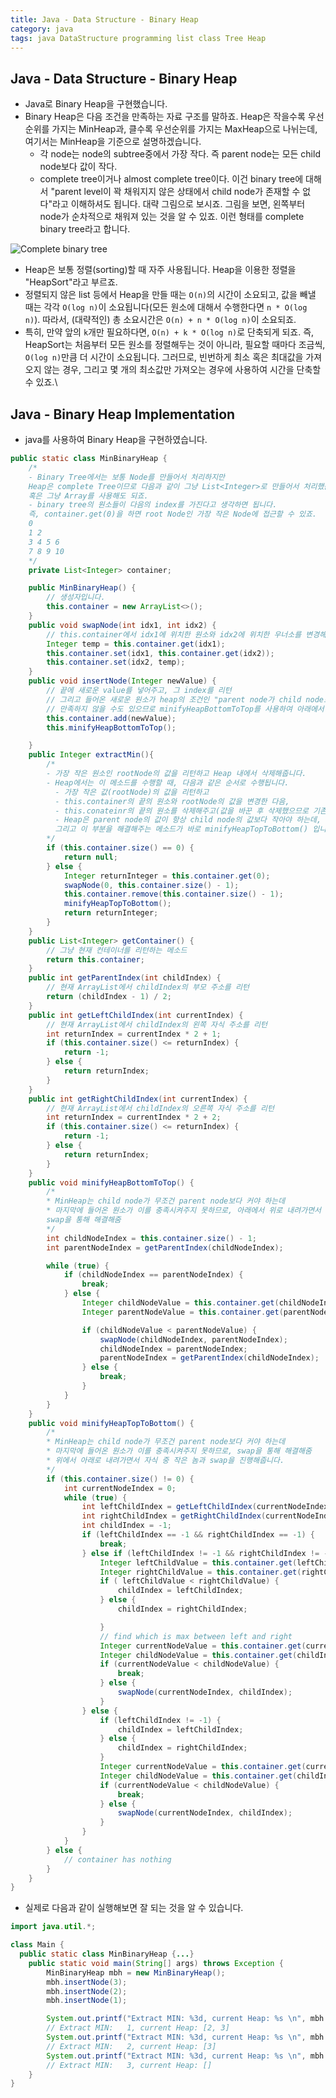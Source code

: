 ```yaml
---
title: Java - Data Structure - Binary Heap
category: java
tags: java DataStructure programming list class Tree Heap
---
```


## Java - Data Structure - Binary Heap

- Java로 Binary Heap을 구현했습니다.
- Binary Heap은 다음 조건을 만족하는 자료 구조를 말하죠. Heap은 작을수록 우선순위를 가지는 MinHeap과, 클수록 우선순위를 가지는 MaxHeap으로 나뉘는데, 여기서는 MinHeap을 기준으로 설명하겠습니다.
  - 각 node는 node의 subtree중에서 가장 작다. 즉 parent node는 모든 child node보다 값이 작다.
  - complete tree이거나 almost complete tree이다. 이건 binary tree에 대해서 "parent level이 꽉 채워지지 않은 상태에서 child node가 존재할 수 없다"라고 이해하셔도 됩니다. 대략 그림으로 보시죠. 그림을 보면, 왼쪽부터 node가 순차적으로 채워져 있는 것을 알 수 있죠. 이런 형태를 complete binary tree라고 합니다.

![Complete binary tree](https://upload.wikimedia.org/wikipedia/commons/thumb/d/d9/Complete_binary2.svg/440px-Complete_binary2.svg.png)

- Heap은 보통 정렬(sorting)할 때 자주 사용됩니다. Heap을 이용한 정렬을 "HeapSort"라고 부르죠. 
- 정렬되지 않은 list 등에서 Heap을 만들 때는 `O(n)`의 시간이 소요되고, 값을 빼낼 때는 각각 `O(log n)`이 소요됩니다(모든 원소에 대해서 수행한다면 `n * O(log n)`). 따라서, (대략적인) 총 소요시간은 `O(n) + n * O(log n)`이 소요되죠. 
- 특히, 만약 앞의 `k`개만 필요하다면, `O(n) + k * O(log n)`로 단축되게 되죠. 즉, HeapSort는 처음부터 모든 원소를 정렬해두는 것이 아니라, 필요할 때마다 조금씩, `O(log n)`만큼 더 시간이 소요됩니다. 그러므로, 빈번하게 최소 혹은 최대값을 가져오지 않는 경우, 그리고 몇 개의 최소값만 가져오는 경우에 사용하여 시간을 단축할 수 있죠.\

## Java - Binary Heap Implementation

- java를 사용하여 Binary Heap을 구현하였습니다.

```java
public static class MinBinaryHeap {
    /*
    - Binary Tree에서는 보통 Node를 만들어서 처리하지만 
    Heap은 complete Tree이므로 다음과 같이 그냥 List<Integer>로 만들어서 처리했습니다.
    혹은 그냥 Array를 사용해도 되죠. 
    - binary tree의 원소들이 다음의 index를 가진다고 생각하면 됩니다.
    즉, container.get(0)을 하면 root Node인 가장 작은 Node에 접근할 수 있죠.
    0 
    1 2 
    3 4 5 6 
    7 8 9 10
    */
    private List<Integer> container;

    public MinBinaryHeap() {
        // 생성자입니다.
        this.container = new ArrayList<>();
    }
    public void swapNode(int idx1, int idx2) {
        // this.container에서 idx1에 위치한 원소와 idx2에 위치한 우너소를 변경해줍니다.
        Integer temp = this.container.get(idx1);
        this.container.set(idx1, this.container.get(idx2));
        this.container.set(idx2, temp);
    }
    public void insertNode(Integer newValue) {
        // 끝에 새로운 value를 넣어주고, 그 index를 리턴
        // 그리고 들어온 새로운 원소가 heap의 조건인 "parent node가 child node보다 작아야 한다"는 조건을
        // 만족하지 않을 수도 있으므로 minifyHeapBottomToTop를 사용하여 아래에서 위로 진행하며 swap
        this.container.add(newValue);
        this.minifyHeapBottomToTop();

    }
    public Integer extractMin(){
        /*
        - 가장 작은 원소인 rootNode의 값을 리턴하고 Heap 내에서 삭제해줍니다.
        - Heap에서는 이 메소드를 수행할 때, 다음과 같은 순서로 수행됩니다.
          - 가장 작은 값(rootNode)의 값을 리턴하고
          - this.container의 끝의 원소와 rootNode의 값을 변경한 다음, 
          - this.conateinr의 끝의 원소를 삭제해주고(값을 바꾼 후 삭제했으므로 기존 rootNode의 값을 삭제해준 것임)
          - Heap은 parent node의 값이 항상 child node의 값보다 작아야 하는데, 지금 해당 성질을 만족하지 않으므로 해결해준다
          그리고 이 부분을 해결해주는 메소드가 바로 minifyHeapTopToBottom() 입니다.
        */
        if (this.container.size() == 0) {
            return null;
        } else {
            Integer returnInteger = this.container.get(0);
            swapNode(0, this.container.size() - 1);
            this.container.remove(this.container.size() - 1);
            minifyHeapTopToBottom();
            return returnInteger;
        }
    }
    public List<Integer> getContainer() {
        // 그냥 현재 컨테이너를 리턴하는 메소드
        return this.container;
    }
    public int getParentIndex(int childIndex) {
        // 현재 ArrayList에서 childIndex의 부모 주소를 리턴
        return (childIndex - 1) / 2;
    }
    public int getLeftChildIndex(int currentIndex) {
        // 현재 ArrayList에서 childIndex의 왼쪽 자식 주소를 리턴
        int returnIndex = currentIndex * 2 + 1;
        if (this.container.size() <= returnIndex) {
            return -1;
        } else {
            return returnIndex;
        }
    }
    public int getRightChildIndex(int currentIndex) {
        // 현재 ArrayList에서 childIndex의 오른쪽 자식 주소를 리턴
        int returnIndex = currentIndex * 2 + 2;
        if (this.container.size() <= returnIndex) {
            return -1;
        } else {
            return returnIndex;
        }
    }
    public void minifyHeapBottomToTop() {
        /*
        * MinHeap는 child node가 무조건 parent node보다 커야 하는데
        * 마지막에 들어온 원소가 이를 충족시켜주지 못하므로, 아래에서 위로 내려가면서 
        swap을 통해 해결해줌
        */
        int childNodeIndex = this.container.size() - 1;
        int parentNodeIndex = getParentIndex(childNodeIndex);

        while (true) {
            if (childNodeIndex == parentNodeIndex) {
                break;
            } else {
                Integer childNodeValue = this.container.get(childNodeIndex);
                Integer parentNodeValue = this.container.get(parentNodeIndex);

                if (childNodeValue < parentNodeValue) {
                    swapNode(childNodeIndex, parentNodeIndex);
                    childNodeIndex = parentNodeIndex;
                    parentNodeIndex = getParentIndex(childNodeIndex);
                } else {
                    break;
                }
            }
        }
    }
    public void minifyHeapTopToBottom() {
        /*
        * MinHeap는 child node가 무조건 parent node보다 커야 하는데
        * 마지막에 들어온 원소가 이를 충족시켜주지 못하므로, swap을 통해 해결해줌
        * 위에서 아래로 내려가면서 자식 중 작은 놈과 swap을 진행해줍니다.
        */  
        if (this.container.size() != 0) {
            int currentNodeIndex = 0;
            while (true) {
                int leftChildIndex = getLeftChildIndex(currentNodeIndex);
                int rightChildIndex = getRightChildIndex(currentNodeIndex);
                int childIndex = -1;
                if (leftChildIndex == -1 && rightChildIndex == -1) {
                    break;
                } else if (leftChildIndex != -1 && rightChildIndex != -1) {
                    Integer leftChildValue = this.container.get(leftChildIndex);
                    Integer rightChildValue = this.container.get(rightChildIndex);
                    if ( leftChildValue < rightChildValue) {
                        childIndex = leftChildIndex;
                    } else {
                        childIndex = rightChildIndex;

                    }
                    // find which is max between left and right
                    Integer currentNodeValue = this.container.get(currentNodeIndex);
                    Integer childNodeValue = this.container.get(childIndex);
                    if (currentNodeValue < childNodeValue) {
                        break;
                    } else {
                        swapNode(currentNodeIndex, childIndex);
                    }
                } else {
                    if (leftChildIndex != -1) {
                        childIndex = leftChildIndex;
                    } else {
                        childIndex = rightChildIndex;
                    }
                    Integer currentNodeValue = this.container.get(currentNodeIndex);
                    Integer childNodeValue = this.container.get(childIndex);
                    if (currentNodeValue < childNodeValue) {
                        break;
                    } else {
                        swapNode(currentNodeIndex, childIndex);
                    }
                }
            }
        } else {
            // container has nothing
        }
    }
}
```

- 실제로 다음과 같이 실행해보면 잘 되는 것을 알 수 있습니다.

```java
import java.util.*;

class Main {
  public static class MinBinaryHeap {...}
    public static void main(String[] args) throws Exception {
        MinBinaryHeap mbh = new MinBinaryHeap();
        mbh.insertNode(3);
        mbh.insertNode(2);
        mbh.insertNode(1);

        System.out.printf("Extract MIN: %3d, current Heap: %s \n", mbh.extractMin(), mbh.getContainer());
        // Extract MIN:   1, current Heap: [2, 3] 
        System.out.printf("Extract MIN: %3d, current Heap: %s \n", mbh.extractMin(), mbh.getContainer());
        // Extract MIN:   2, current Heap: [3] 
        System.out.printf("Extract MIN: %3d, current Heap: %s \n", mbh.extractMin(), mbh.getContainer());
        // Extract MIN:   3, current Heap: [] 
    }
}
```
